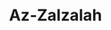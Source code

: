 ---
title: "Az-Zalzalah"
arabic: "الزلزلة"
no: 99
arabic_no: ٩٩
ayah: 8
prev: al-bayyinah
next: al-adiyat
---